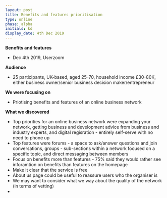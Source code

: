 ```yaml
---
layout: post
title: Benefits and features prioritisation
type: online
phase: alpha
initials: kd
display_date: 4th Dec 2019
---
```


**Benefits and features**
- Dec 4th 2019,  Userzoom

**Audience**
- 25 participants, UK-based, aged 25-70, household income £30-80K, either business owner/senior business decision maker/entrepreneur

**We were focusing on**
- Priotising benefits and features of an online business network

**What we discovered**
- Top priorities for an online business network were expanding your network, getting business and development advice from business and industry experts, and digital regisration - entirely self-serve with no need to phone up
- Top features were forums - a space to ask/answer questions and join conversations, groups - sub-sections within a network focused on a specific topic, and direct messaging between members
- Focus on benefits more than features - 75% said they would rather see inforamtion on benefits than features on the homepage
- Make it clear that the service is free 
- About us page could be useful to reassure users who the organiser is
- We may want to consider what we way about the quality of the network (in terms of vetting)
- 

<!--more-->
